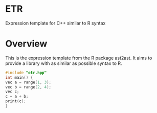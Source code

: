 # ETR
 Expression template for C++ similar to R syntax 
 
# Overview

This is the expression template from the R package ast2ast. It aims to provide a library with as similar as possible syntax to R. 

```Cpp
#include "etr.hpp"
int main() {
vec a = range(1, 3);
vec b = range(2, 4);
vec c;
c = a + b;
print(c);
}
```